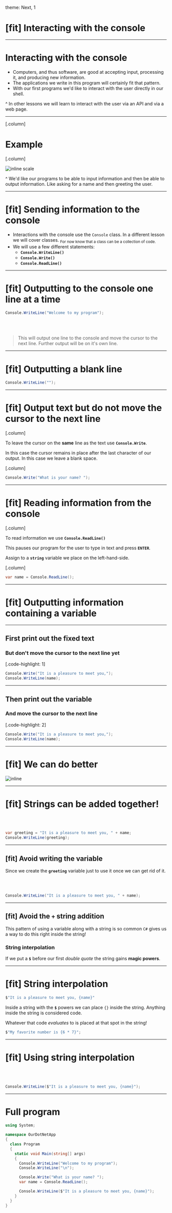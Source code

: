 theme: Next, 1

<!-- prettier-ignore-start -->

# [fit] Interacting with the console

---

# Interacting with the console

- Computers, and thus software, are good at accepting input, processing it, and producing new information.
- The applications we write in this program will certainly fit that pattern.
- With our first programs we'd like to interact with the user directly in our shell.

^ In other lessons we will learn to interact with the user via an API and via a web page.

---

[.column]

# Example

[.column]

![inline scale](../../reading/interacting.gif)

^ We'd like our programs to be able to input information and then be able to
output information. Like asking for a name and then greeting the user.

---

# [fit] Sending information to the console

- Interactions with the console use the `Console` class. In a different lesson we will cover classes. <sub>For now know that a class can be a collection of code.</sub>
- We will use a few different statements:
  - **`Console.WriteLine()`**
  - **`Console.Write()`**
  - **`Console.ReadLine()`**

---

# [fit] Outputting to the console one line at a time

```csharp
Console.WriteLine("Welcome to my program");
```

<br />
<br />

> This will output one line to the console and move the cursor to the next line. Further output will be on it's own line.

---

# [fit] Outputting a blank line

```csharp
Console.WriteLine("");
```

---

# [fit] Output text but do **not** move the cursor to the next line

[.column]

To leave the cursor on the **same** line as the text use **`Console.Write`**.

In this case the cursor remains in place after the last character of our output.
In this case we leave a blank space.

[.column]

```csharp
Console.Write("What is your name? ");
```

---

# [fit] Reading information from the console

[.column]

To read information we use **`Console.ReadLine()`**

This pauses our program for the user to type in text and press **`ENTER`**.

Assign to a **`string`** variable we place on the left-hand-side.

[.column]

```csharp
var name = Console.ReadLine();
```

---

# [fit] Outputting information containing a variable

---

## First print out the fixed text

### But don't move the cursor to the next line yet

[.code-highlight: 1]

```csharp
Console.Write("It is a pleasure to meet you,");
Console.WriteLine(name);
```

---

## Then print out the variable

### And move the cursor to the next line

[.code-highlight: 2]

```csharp
Console.Write("It is a pleasure to meet you,");
Console.WriteLine(name);
```

---

# [fit] We can do better

![inline](./assets/back-to-the-future.gif)

---

# [fit] Strings can be added together!

<br />
<br />

```csharp
var greeting = "It is a pleasure to meet you, " + name;
Console.WriteLine(greeting);
```

---

## [fit] Avoid writing the variable

Since we create the **`greeting`** variable just to use it once we can get rid of it.

<br />
<br />

```csharp
Console.WriteLine("It is a pleasure to meet you, " + name);
```

---

## [fit] Avoid the `+` string addition

This pattern of using a variable along with a string is so common `C#` gives us a way to do this right inside the string!

### String interpolation

If we put a **`$`** before our first _double quote_ the string gains **magic powers**.

---

# [fit] String interpolation

```csharp
$"It is a pleasure to meet you, {name}"
```

Inside a string with the **`$`** powers we can place `{}` inside the string. Anything inside the string is considered code.

Whatever that code _evaluates_ to is placed at that spot in the string!

```csharp
$"My favorite number is {6 * 7}";
```

---

# [fit] Using string interpolation

<br />
<br />

```csharp
Console.WriteLine($"It is a pleasure to meet you, {name}");
```

---

# Full program

```csharp
using System;

namespace OurDotNetApp
{
  class Program
  {
    static void Main(string[] args)
    {
      Console.WriteLine("Welcome to my program");
      Console.WriteLine("\n");

      Console.Write("What is your name? ");
      var name = Console.ReadLine();

      Console.WriteLine($"It is a pleasure to meet you, {name}");
    }
  }
}
```

<!-- prettier-ignore-end -->
